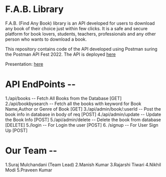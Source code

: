 # F.A.B. Library
F.A.B. (Find Any Book) library is an API developed for users to download any book of their choice just within few clicks. It is a safe and secure platform for book lovers, students, teachers, professionals and any other person who wants to download a book.

This repository contains code of the API developed using Postman suring the Postman API Fest 2022.
The API is deployed [here](https://library-books-api.herokuapp.com/ "F.A.B. Library API")


Presentation: [here](https://drive.google.com/file/d/1LGn8qGB9_W4khaAYSt5SF5UV73eARm9v/view?usp=sharing/ "Presentation")

# API EndPoints --
1./api/books -- Fetch All Books from the Database [GET]
2./api/bookbysearch -- Fetch all the books with keyword for Book Name,Author or Genre of Book [GET]
3./api/admin/book/:userId -- Post the book info in database in body of req [POST]
4./api/admin/update -- Update the Book Info [POST]
5./api/admin/delete -- Delete the book from database [DELETE]
5./login -- For Login the user [POST]
6. /signup -- For User Sign Up [POST]
 
 # Our Team --
1.Suraj Mulchandani (Team Lead)
2.Manish Kumar
3.Rajarshi Tiwari
4.Nikhil Modi
5.Praveen Kumar

